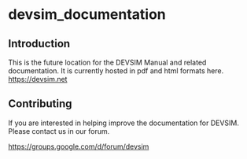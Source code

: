 # devsim_documentation

## Introduction

This is the future location for the DEVSIM Manual and related documentation.  It is currently hosted in pdf and html formats here. https://devsim.net

## Contributing

If you are interested in helping improve the documentation for DEVSIM.  Please contact us in our forum.

https://groups.google.com/d/forum/devsim
